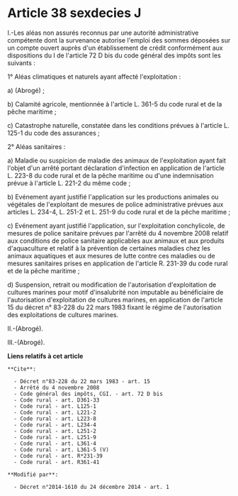 # Article 38 sexdecies J

I.-Les aléas non assurés reconnus par une autorité administrative compétente dont la survenance autorise l'emploi des sommes
déposées sur un compte ouvert auprès d'un établissement de crédit conformément aux dispositions du I de l'article 72 D bis du
code général des impôts sont les suivants : 

1° Aléas climatiques et naturels ayant affecté l'exploitation : 

a) (Abrogé) ; 

b) Calamité agricole, mentionnée à l'article L. 361-5 du code rural et de la pêche maritime ; 

c) Catastrophe naturelle, constatée dans les conditions prévues à l'article L. 125-1 du code des assurances ; 

2° Aléas sanitaires : 

a) Maladie ou suspicion de maladie des animaux de l'exploitation ayant fait l'objet d'un arrêté portant déclaration
d'infection en application de l'article L. 223-8 du code rural et de la pêche maritime ou d'une indemnisation prévue à
l'article L. 221-2 du même code ; 

b) Evénement ayant justifié l'application sur les productions animales ou végétales de l'exploitant de mesures de police
administrative prévues aux articles L. 234-4, L. 251-2 et L. 251-9 du code rural et de la pêche maritime ; 

c) Evénement ayant justifié l'application, sur l'exploitation conchylicole, de mesures de police sanitaire prévues par
l'arrêté du 4 novembre 2008 relatif aux conditions de police sanitaire applicables aux animaux et aux produits d'aquaculture
et relatif à la prévention de certaines maladies chez les animaux aquatiques et aux mesures de lutte contre ces maladies ou
de mesures sanitaires prises en application de l'article R. 231-39 du code rural et de la pêche maritime ; 

d) Suspension, retrait ou modification de l'autorisation d'exploitation de cultures marines pour motif d'insalubrité non
imputable au bénéficiaire de l'autorisation d'exploitation de cultures marines, en application de l'article 15 du décret n°
83-228 du 22 mars 1983 fixant le régime de l'autorisation des exploitations de cultures marines. 

II.-(Abrogé). 

III.-(Abrogé).

**Liens relatifs à cet article**

	**Cite**:

	  - Décret n°83-228 du 22 mars 1983 - art. 15
	  - Arrêté du 4 novembre 2008
	  - Code général des impôts, CGI. - art. 72 D bis
	  - Code rural - art. D361-33
	  - Code rural - art. L125-1
	  - Code rural - art. L221-2
	  - Code rural - art. L223-8
	  - Code rural - art. L234-4
	  - Code rural - art. L251-2
	  - Code rural - art. L251-9
	  - Code rural - art. L361-4
	  - Code rural - art. L361-5 (V)
	  - Code rural - art. R*231-39
	  - Code rural - art. R361-41

	**Modifié par**:

	  - Décret n°2014-1610 du 24 décembre 2014 - art. 1
